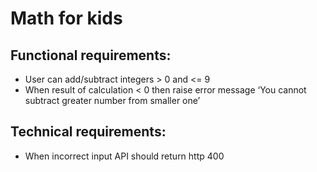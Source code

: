# Math for kids
## Functional requirements:
* User can add/subtract integers > 0 and <= 9
* When result of calculation < 0 then raise error message ‘You cannot subtract greater number from smaller one’
## Technical requirements:
* When incorrect input API should return http 400

